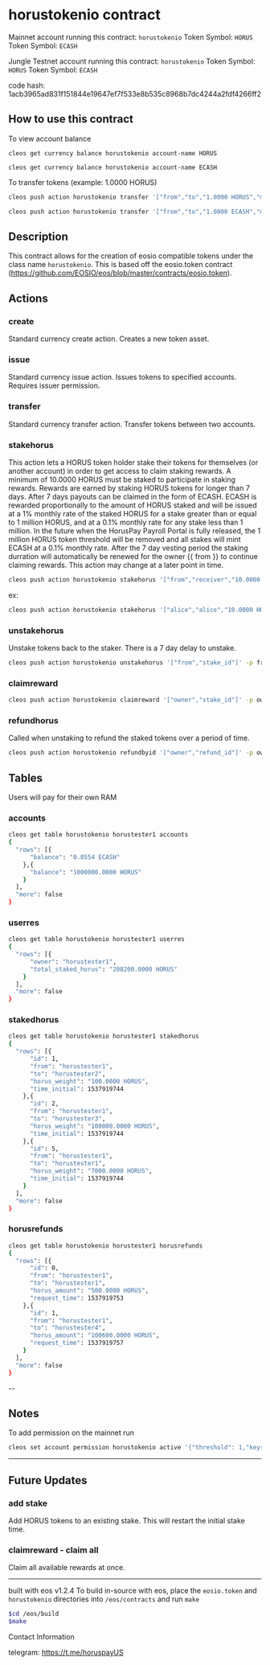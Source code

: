 # horustokenio contract

Mainnet account running this contract: `horustokenio`
Token Symbol: `HORUS`
Token Symbol: `ECASH`

Jungle Testnet account running this contract: `horustokenio`
Token Symbol: `HORUS`
Token Symbol: `ECASH`

code hash: 1acb3965ad831f151844e19647ef7f533e8b535c8968b7dc4244a2fdf4266ff2

## How to use this contract

To view account balance

`cleos get currency balance horustokenio account-name HORUS`

`cleos get currency balance horustokenio account-name ECASH`

To transfer tokens (example: 1.0000 HORUS)

```bash
cleos push action horustokenio transfer '["from","to","1.0000 HORUS","memo"]' -p from

cleos push action horustokenio transfer '["from","to","1.0000 ECASH","memo"]' -p from
```

## Description

This contract allows for the creation of eosio compatible tokens under the class name `horustokenio`.  This is based off the eosio.token contract (https://github.com/EOSIO/eos/blob/master/contracts/eosio.token).

## Actions
### create

Standard currency create action.  Creates a new token asset.

### issue

Standard currency issue action.  Issues tokens to specified accounts.  Requires issuer permission.

### transfer

Standard currency transfer action.  Transfer tokens between two accounts.

### stakehorus

This action lets a HORUS token holder stake their tokens for themselves (or another account) in order to get access to claim staking rewards.
A minimum of 10.0000 HORUS must be staked to participate in staking rewards. Rewards are earned by staking HORUS tokens for
longer than 7 days. After 7 days payouts can be claimed in the form of ECASH. ECASH is rewarded proportionally to the amount of
HORUS staked and will be issued at a 1% monthly rate of the staked HORUS for a stake greater than or equal to 1 million HORUS,
and at a 0.1% monthly rate for any stake less than 1 million. In the future when the HorusPay Payroll Portal is fully released,
the 1 million HORUS token threshold will be removed and all stakes will mint ECASH at a 0.1% monthly rate. After the 7 day vesting
period the staking durration will automatically be renewed for the owner {{ from }} to continue claiming rewards. This action may
change at a later point in time.

```bash
cleos push action horustokenio stakehorus '["from","receiver","10.0000 HORUS"]' -p from
```
ex:
```bash
cleos push action horustokenio stakehorus '["alice","alice","10.0000 HORUS"]' -p alice
```

### unstakehorus

Unstake tokens back to the staker.  There is a 7 day delay to unstake.

```bash
cleos push action horustokenio unstakehorus '["from","stake_id"]' -p from
```

### claimreward

```bash
cleos push action horustokenio claimreward '["owner","stake_id"]' -p owner
```

### refundhorus

Called when unstaking to refund the staked tokens over a period of time.

```bash
cleos push action horustokenio refundbyid '["owner","refund_id"]' -p owner
```

## Tables

Users will pay for their own RAM

### accounts
```bash
cleos get table horustokenio horustester1 accounts
{
  "rows": [{
      "balance": "0.0554 ECASH"
    },{
      "balance": "1000000.0000 HORUS"
    }
  ],
  "more": false
}
```

### userres
```bash
cleos get table horustokenio horustester1 userres
{
  "rows": [{
      "owner": "horustester1",
      "total_staked_horus": "208200.0000 HORUS"
    }
  ],
  "more": false
}
```

### stakedhorus
```bash
cleos get table horustokenio horustester1 stakedhorus
{
  "rows": [{
      "id": 1,
      "from": "horustester1",
      "to": "horustester2",
      "horus_weight": "100.0000 HORUS",
      "time_initial": 1537919744
    },{
      "id": 2,
      "from": "horustester1",
      "to": "horustester3",
      "horus_weight": "100000.0000 HORUS",
      "time_initial": 1537919744
    },{
      "id": 5,
      "from": "horustester1",
      "to": "horustester1",
      "horus_weight": "7000.0000 HORUS",
      "time_initial": 1537919744
    }
  ],
  "more": false
}
```

### horusrefunds
```bash
cleos get table horustokenio horustester1 horusrefunds
{
  "rows": [{
      "id": 0,
      "from": "horustester1",
      "to": "horustester1",
      "horus_amount": "500.0000 HORUS",
      "request_time": 1537919753
    },{
      "id": 1,
      "from": "horustester1",
      "to": "horustester4",
      "horus_amount": "100600.0000 HORUS",
      "request_time": 1537919757
    }
  ],
  "more": false
}
```
--
## Notes
To add permission on the mainnet run

```bash
cleos set account permission horustokenio active '{"threshold": 1,"keys": [{"key": "EOS5omd3bSM4Gxeoc1RffhdTZMVtRz8rSPARXQoEEE2L2wrDYt1kv","weight": 1}],"accounts": [{"permission":{"actor":"horustokenio","permission":"eosio.code"},"weight":1},{"permission":{"actor":"jdisalvatore","permission":"horuspay"},"weight":1}]}' owner -p horustokenio
```

---
## Future Updates

### add stake
Add HORUS tokens to an existing stake.  This will restart the initial stake time.

### claimreward - claim all
Claim all available rewards at once.

---
built with eos v1.2.4
To build in-source with eos, place the `eosio.token` and `horustokenio` directories into `/eos/contracts` and run `make`

```bash
$cd /eos/build
$make
```

Contact Information

telegram: https://t.me/horuspayUS
